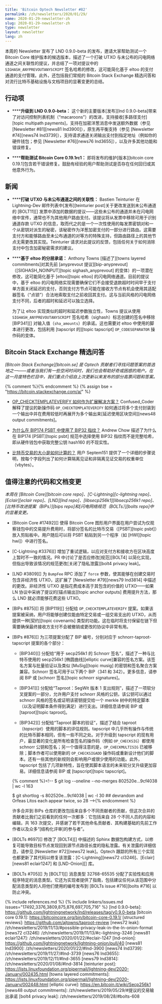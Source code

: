 ```yaml
---
title: 'Bitcoin Optech Newsletter #82'
permalink: /zh/newsletters/2020/01/29/
name: 2020-01-29-newsletter-zh
slug: 2020-01-29-newsletter-zh
type: newsletter
layout: newsletter
lang: zh
---
```

本周的 Newsletter 宣布了 LND 0.9.0-beta 的发布，邀请大家帮助测试一个 Bitcoin Core 维护版本的候选版本，描述了一个打破 UTXO 与未公布的闪电网络通道之间关联性的提议，并总结了一项对提议中的 `SIGHASH_ANYPREVOUTANYSCRIPT` 签名哈希的修改，这可能简化基于 eltoo 的支付通道的支付管理。此外，还包括我们常规的 Bitcoin Stack Exchange 精选问答和对流行比特币基础设施与文档项目的显著变更的总结。

## 行动项

- **<!--upgrade-to-lnd-0-9-0-beta-->****升级到 LND 0.9.0-beta：** 这个新的主要版本[发布][lnd 0.9.0-beta]带来了对访问控制列表机制（“macaroons”）的改进，支持接收[多路径支付][topic multipath payments]，支持在加密洋葱消息中发送额外数据（参见 [Newsletter #81][news81 lnd3900]），原生再平衡支持（参见 [Newsletter #74][news74 lnd3739]），支持请求通道关闭输出支付到指定地址（例如你的硬件钱包；参见 [Newsletter #76][news76 lnd3655]），以及许多其他功能和错误修复。

- **<!--help-test-bitcoin-core-0-19-1rc1-->****帮助测试 Bitcoin Core 0.19.1rc1：** 即将发布的维护[版本][bitcoin core 0.19.1]包含若干错误修复。鼓励有经验的用户帮助测试是否存在任何回归或其他意外行为。

## 新闻

- **<!--breaking-the-link-between-utxos-and-unannounced-channels-->****打破 UTXO 与未公布通道之间的关联性：** Bastien Teinturier 在 Lightning-Dev 邮件列表中[发布][teinturier post]关于更改发送到未公布通道的 [BOLT11][] 发票中添加的数据的提议——这些未公布的通道并未在闪电网络中宣传，通常也不为其他用户路由支付。该提议将从发票中移除可用于识别通道存款 UTXO 的信息，取而代之的是一个一次性使用的每发票密钥对和一个从密钥对派生的秘密，该秘密作为洋葱加密支付的一部分进行路由。这需要支付方和能够路由至未公布通道的对等方的特殊支持，但路由路径上的其他节点无需更改其实现。Teinturier 请求对此提议的反馈，包括任何关于如何消除支付中包含加密秘密需求的建议。

- **<!--layered-commitments-with-eltoo-->****基于 eltoo 的分层承诺：** Anthony Towns [描述了][towns layered commitments]对其先前 [anyprevout 提议][bip-anyprevout]（[SIGHASH_NOINPUT][topic sighash_anyprevout] 的变体）的一项潜在修改，这可能简化基于 [eltoo][topic eltoo] 的闪电网络通道。目前的提议中，基于 eltoo 的闪电网络实现需要确保它们不会接受退款超时时间早于支付单方面关闭延迟的支付，否则支付方节点可能在接收方节点有机会使用其适配器签名（“点锁”）合法地索取支付之前收回其支付。这与当前风格的闪电网络支付不同，后者的超时和延迟可以独立选择。

  为了让 eltoo 实现类似的超时和延迟参数独立性，Towns 提议从使用 `SIGHASH_ANYPREVOUTANYSCRIPT` 签名哈希（sighash）标志创建的签名中移除 [BIP341][] 对输入值（`sha_amounts`）的承诺。这也需要对 eltoo 中使用的脚本进行更改，包括利用 [tapscript 的][topic tapscript] `OP_CODESEPARATOR` 操作码的变体。

## Bitcoin Stack Exchange 精选问答

*[Bitcoin Stack Exchange][bitcoin.se] 是 Optech 贡献者们寻找问题答案的首选地之一——或者当我们有一些空闲时间时，我们也会帮助好奇或困惑的用户。在这一月度特色栏目中，我们重点介绍自上次更新以来发布的部分高票问题和答案。*

{% comment %}<!-- https://bitcoin.stackexchange.com/search?tab=votes&q=created%3a1m..%20is%3aanswer -->{% endcomment %}
{% assign bse = "https://bitcoin.stackexchange.com/a/" %}

- **<!--how-is-op-checktemplateverify-a-scaling-solution-->**[OP_CHECKTEMPLATEVERIFY 如何作为扩展解决方案？]({{bse}}92755) Confused_Coder 解释了提议的新操作码 `OP_CHECKTEMPLATEVERIFY` 如何通过将多个支付封装到一个输出中并在费用较低时再展开为多个输出来[延迟使用区块空间][news48 output commitments]。

- **<!--why-was-the-bip32-fingerprint-used-for-bip174-psbt-->**[为什么在 BIP174 PSBT 中使用了 BIP32 指纹？]({{bse}}92848) Andrew Chow 描述了为什么在 BIP174 [PSBT][topic psbt] 规范中选择使用 BIP32 指纹而不是完整哈希，即从硬件钱包中获取完整公钥 hash160 的不现实性。

- **<!--how-is-the-size-of-a-bitcoin-transaction-calculatedd-->**[比特币交易的大小是如何计算的？]({{bse}}92689) 用户 Septem151 提供了一个详细的步骤说明，按每个字段列出了如何计算隔离见证和非隔离见证交易的权重单位（vbytes）。

## 值得注意的代码和文档变更

*本周在 [Bitcoin Core][bitcoin core repo]、[C-Lightning][c-lightning repo]、[Eclair][eclair repo]、[LND][lnd repo]、[libsecp256k1][libsecp256k1 repo]、[比特币改进提案（BIPs）][bips repo]和[闪电网络规范（BOLTs）][bolts repo]中的显著变更。*

- [Bitcoin Core #17492][] 使得 Bitcoin Core 图形用户界面在用户尝试为仅观察钱包中的交易提升费用时，将部分签名的比特币交易（[PSBT][topic psbt]）放入剪贴板中。用户随后可以将 PSBT 粘贴到另一个程序（如 [HWI][topic hwi]）中进行签名。

- [C-Lightning #3376][] 增加了重试逻辑，以应对支付方和接收方在区块高度上暂时不一致的情况。PR 中讨论了是否应修改[规范][BOLT4] 以简化实现，但指出导致该情况的规范更改[关闭了隐私泄露][bolt4 privacy leak]。

- [LND #3809][] 为 `BumpFee` RPC 添加了 `force` 参数，使其能够在创建交易时包含非经济性 UTXO，这扩展了 [Newsletter #79][news79 lnd3814] 中描述的更改。非经济性 UTXO 是指花费成本高于其包含的价值的 UTXO——如果 LN 协议中采纳了提议的[锚点输出][topic anchor outputs] 费用提升方法，那么 LND 就必须能够花费这些 UTXO。

- [BIPs #875][] 将 [BIP119][] 分配给 `OP_CHECKTEMPLATEVERIFY` 提案。如果该提案被采纳，用户将能够创建仅能由特定交易或一组交易支出的 UTXO，从而提供一种[契约][topic covenants] 类型的功能。这在临时将支付保留在链下但需要确保最终接收方支付不会被撤销或更改的协议中非常有用。

- [BIPs #876][] 为三项提案分配了 BIP 编号，分别对应于 schnorr-taproot-tapscript 提案的各个部分：

  - [BIP340][] 分配给“用于 secp256k1 的 Schnorr 签名”，描述了一种与比特币使用的 secp256k1 [椭圆曲线][elliptic curve]兼容的签名方案。该签名方案与批量验证以及类似 [MuSig][topic musig] 的密钥和签名聚合方案兼容。Schnorr 签名可用于以下两个 BIP（341 和 342）。更多信息，请参阅 BIP 或 [schnorr 签名][topic schnorr signatures]。

  - [BIP341][] 分配给“Taproot：SegWit 版本 1 支出规则”，描述了一项软分叉提案的一部分，允许用户支付 schnorr 风格的公钥，该公钥可以通过 schnorr 风格的签名或证明该密钥提交给一个 merkle 树中的特定脚本（以及证明脚本条件得到满足）进行支出。详细信息请参阅 BIP 或 [taproot][topic taproot]。

  - [BIP342][] 分配给“Taproot 脚本的验证”，描述了结合 taproot（*tapscript*）使用的脚本的评估规则。tapscript 中几乎所有操作与传统的比特币脚本相同，但有一些不同之处。对于升级到 tapscript 的现有用户，最显著的变化是所有检查签名的操作码（例如 `OP_CHECKSIG`）都使用 schnorr 公钥和签名；另一个值得注意的是，`OP_CHECKMULTISIG` 已被移除；脚本作者可以使用新的 `OP_CHECKSIGADD` 操作码或重新设计他们的脚本。还有一些其他的新规则会影响用户或很少使用的功能。此外，tapscript 包括了几项新特性，旨在使其脚本语言的未来软分叉升级更加容易。详细信息请参阅 BIP 或 [tapscript][topic tapscript]。

  {% comment %}<!--
  $ git log --oneline --no-merges  802520e...9cf4038 | wc -l
  163

  $ git shortlog -s  802520e...9cf4038 | wc -l
  30  ## devrandom and Orfeas Litos each appear twice, so 28
  -->{% endcomment %}

  许多合并到 BIPs 仓库的更改包括来自多个不同贡献者的贡献，但这次合并的贡献者比我们之前看到的任何一次都多：它包括来自 28 个不同人员的内容和编辑，共 163 次提交，并感谢了若干其他命名贡献者、其构建基础的先前工作作者以及众多“[结构化评审]的参与者”。

- [BOLTs #697][] 修改了 [BOLT4][] 中描述的 Sphinx 数据包构建方式，以修复可能导致目标节点发现回到源节点路径长度的隐私泄露。有关泄露的详细信息，请参见 [Newsletter #72][news72 leak]。Optech 跟踪的所有三个实现也都更新了其代码以修复该泄露：[C-Lightning][news72 cl3246]、[Eclair][news81 eclair1247] 和 [LND-Onion][] 库。<!-- LND 洋葱 PR 在 Newsletter #72 的新闻项目中提到，我们已经链接到，因此在上方直接链接到 PR -->

- [BOLTs #705][] 为 [BOLT1][] 消息类型 32768-65535 分配了实验性和应用程序特定的消息类型。它还为实现者提供了指南，包括建议任何从该范围中分配消息类型的人将他们使用的编号发布到 [BOLTs issue #716][bolts #716] 以防止冲突。

{% include references.md %}
{% include linkers/issues.md issues="17492,3376,3809,875,876,697,705,716" %}
[lnd 0.9.0-beta]: https://github.com/lightningnetwork/lnd/releases/tag/v0.9.0-beta
[bitcoin core 0.19.1]: https://bitcoincore.org/bin/bitcoin-core-0.19.1/
[structured reviews]: https://github.com/ajtowns/taproot-review
[news72 leak]: /zh/newsletters/2019/11/13/#possible-privacy-leak-in-the-ln-onion-format
[news72 cl3246]: /zh/newsletters/2019/11/13/#c-lightning-3246
[news81 eclair1247]: /zh/newsletters/2020/01/22/#eclair-1247
[lnd-onion]: https://github.com/lightningnetwork/lightning-onion/pull/40
[news81 lnd3900]: /zh/newsletters/2020/01/22/#lnd-3900
[news74 lnd3739]: /zh/newsletters/2019/11/27/#lnd-3739
[news76 lnd3655]: /zh/newsletters/2019/12/11/#lnd-3655
[news79 lnd3814]: /zh/newsletters/2020/01/08/#lnd-3814
[teinturier post]: https://lists.linuxfoundation.org/pipermail/lightning-dev/2020-January/002435.html
[towns layered commitments]: https://lists.linuxfoundation.org/pipermail/lightning-dev/2020-January/002448.html
[elliptic curve]: https://en.bitcoin.it/wiki/Secp256k1
[news48 output commitments]: /zh/newsletters/2019/05/29/#提议的交易输出承诺
[bolt4 privacy leak]: /zh/newsletters/2019/08/28/#bolts-608

